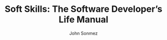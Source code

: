 ---
templateKey: book
title: "Soft Skills: The Software Developer’s Life Manual"
author: John Sonmez
category: Lifestyle
description: >-
  Fowler shows you how to flip between coding and refactoring, how often you should be committing your code and when you should be writing your tests. Highly recommended. The latest version of this book was updated to present the examples in JavaScript, which was an added plus for me since it’s my favorite language.
---